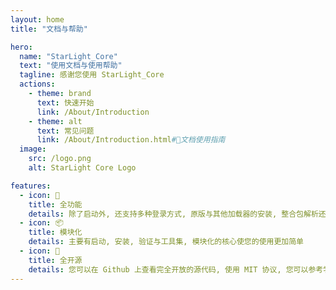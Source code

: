 ```yaml
---
layout: home
title: "文档与帮助"

hero:
  name: "StarLight_Core"
  text: "使用文档与使用帮助"
  tagline: 感谢您使用 StarLight_Core
  actions:
    - theme: brand
      text: 快速开始
      link: /About/Introduction
    - theme: alt
      text: 常见问题
      link: /About/Introduction.html#📘文档使用指南
  image:
    src: /logo.png
    alt: StarLight Core Logo

features:
  - icon: 🚀
    title: 全功能
    details: 除了启动外, 还支持多种登录方式, 原版与其他加载器的安装, 整合包解析还有很多封装好的小工具
  - icon: 📦
    title: 模块化
    details: 主要有启动, 安装, 验证与工具集, 模块化的核心使您的使用更加简单
  - icon: 📖
    title: 全开源
    details: 您可以在 Github 上查看完全开放的源代码, 使用 MIT 协议, 您可以参考学习等
---
```


